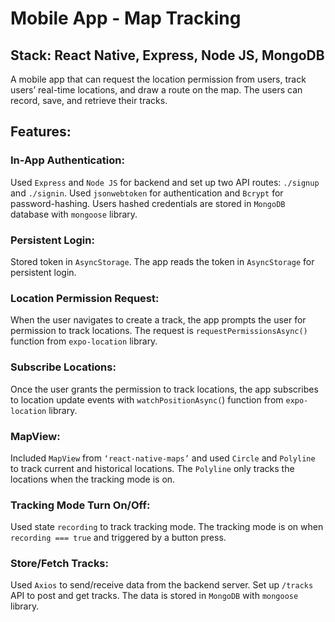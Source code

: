 # Mobile App - Map Tracking
## Stack: React Native, Express, Node JS, MongoDB
A mobile app that can request the location permission from users, track users’ real-time locations, and draw a route on the map. The users can record, save, and retrieve their tracks.

## Features:
### In-App Authentication:
Used ```Express``` and ```Node JS``` for backend and set up two API routes: ```./signup``` and ```./signin```. Used ```jsonwebtoken``` for authentication and ```Bcrypt``` for password-hashing. Users hashed credentials are stored in ```MongoDB``` database with ```mongoose``` library.

### Persistent Login:
Stored token in ```AsyncStorage```. The app reads the token in ```AsyncStorage``` for persistent login.

### Location Permission Request:
When the user navigates to create a track, the app prompts the user for permission to track locations. The request is ```requestPermissionsAsync()``` function from ```expo-location``` library.

### Subscribe Locations:
Once the user grants the permission to track locations, the app subscribes to location update events with ```watchPositionAsync(```) function from ```expo-location``` library.

### MapView:
Included ```MapView``` from ```‘react-native-maps’``` and used ```Circle``` and ```Polyline``` to track current and historical locations. The ```Polyline``` only tracks the locations when the tracking mode is on. 

### Tracking Mode Turn On/Off:
Used state ```recording``` to track tracking mode. The tracking mode is on when ```recording === true``` and triggered by a button press. 

### Store/Fetch Tracks:
Used ```Axios``` to send/receive data from the backend server. Set up ```/tracks``` API to post and get tracks. The data is stored in ```MongoDB``` with ```mongoose``` library.
